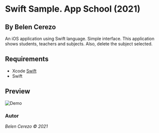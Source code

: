 # Swift Sample. App School (2021)
## By Belen Cerezo

An iOS application using Swift language. Simple interface. This application shows students, teachers and subjects. Also, delete the subject selected.

## Requirements
* Xcode [Swift](https://apps.apple.com/es/app/xcode/id497799835?l=en&mt=12)
* Swift

## Preview

![Demo](./demoSchool.gif)


### Autor
*Belen Cerezo © 2021*
